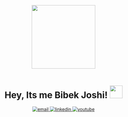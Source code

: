 <p align="center"><img src="https://user-images.githubusercontent.com/107404712/226938124-f65c8087-4cae-472a-ad1f-60f669f71bd4.png" width="200"/></p>
<p align="center"><img src="https://komarev.com/ghpvc/?username=bibekjoshi01&style=flat-square&color=blue" alt=""></p>

<h1 align="center">Hey, Its me Bibek Joshi! <img src="https://media.giphy.com/media/hvRJCLFzcasrR4ia7z/giphy.gif" width="40"> 
 </h1>
<div align="center">
<a href="mailto:your.bibekjoshi34@gmail.com" target="_blank">
<img src=https://img.shields.io/badge/email-%23D14836.svg?&style=for-the-badge&logo=mail.ru&logoColor=white alt=email style="margin-bottom: 5px;" />
</a>  
<a href="https://www.linkedin.com/in/bibek-joshi-69458b231/" target="_blank">
<img src=https://img.shields.io/badge/linkedin-%231E77B5.svg?&style=for-the-badge&logo=linkedin&logoColor=white alt=linkedin style="margin-bottom: 5px;" />
</a>  
<a href="https://www.youtube.com/@thealienprogrammer" target="_blank">
<img src=https://img.shields.io/badge/youtube-%23FF0000.svg?&style=for-the-badge&logo=youtube&logoColor=white alt=youtube style="margin-bottom: 5px;" />
</a>
</div>

